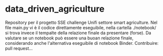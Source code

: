 # data_driven_agriculture
Repository per il progetto SSE challenge Unifi settore smart agriculture. 
Nel file main.py vi è il codice direttamente eseguibile, nella cartella ./notebook/ si trova invece il tempalte della relazione finale da presentare (forse).
Da valutare se un notebook può essere una buoan relazione finale, considerando anche l'alternativa eseguibile di notebook Binder.
Contribuire: pull request...
